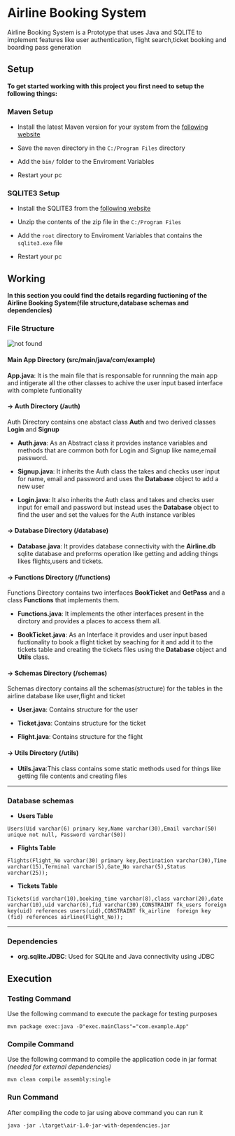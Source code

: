 # Airline Booking System

Airline Booking System is a Prototype that uses Java and SQLITE to implement features like user authentication, flight search,ticket booking and boarding pass generation

## Setup

**To get started working with this project you first need to setup the following things:**

### Maven Setup
* Install the latest Maven version for your system from the [<u>following website</u>](https://maven.apache.org/download.cgi) 

* Save the `maven` directory in the `C:/Program Files` directory

* Add the `bin/` folder to the Enviroment Variables

* Restart your pc

### SQLITE3 Setup
* Install the SQLITE3 from the [<u>following website</u>](https://www.sqlite.org/download.html)

* Unzip the contents of the zip file in the `C:/Program Files`

* Add the `root` directory to Enviroment Variables that contains the `sqlite3.exe` file

* Restart your pc

## Working

**In this section you could find the details regarding fuctioning of the Airline Booking System(file structure,database schemas and dependencies)**

### File Structure

![not found](https://i.ibb.co/ggyVy3X/files.png)

#### **Main App Directory (src/main/java/com/example)**

**App.java**: It is the main file that is responsable for runnning the main app and intigerate all the other classes to achive the user input based interface with complete funtionality

#### **→ Auth Directory (/auth)**

Auth Directory contains one abstact class **Auth** and two derived classes **Login** and **Signup**  

* **Auth.java**: As an Abstract class it provides  instance variables and methods that are common both for Login and Signup like name,email password.

* **Signup.java**: It inherits the Auth class the takes and checks user input for name, email and password and uses the **Database** object to add a new user

* **Login.java**: It also inherits the Auth class and takes and checks user input for email and password but instead uses the **Database** object to find the user and set the values for the Auth instance varibles

#### **→ Database Directory (/database)**

* **Database.java**: It provides database connectivity with the **Airline.db** sqlite database and preforms operation like getting and adding things likes flights,users and tickets.

#### **→ Functions Directory (/functions)**

Functions Directory contains two interfaces **BookTicket** and **GetPass** and a class **Functions** that implements them.

* **Functions.java**: It implements the other interfaces present in the dirctory and provides a places to access them all.

* **BookTicket.java**: As an Interface it provides and user input based fuctionality to book a flight ticket by seaching for it and add it to the tickets table and creating the tickets files using the **Database** object and **Utils** class.

#### **→ Schemas Directory (/schemas)**

Schemas directory contains all the schemas(structure) for the tables in the airline database like user,flight and ticket

* **User.java**: Contains structure for the user

* **Ticket.java**: Contains structure for the ticket

* **Flight.java**: Contains structure for the flight

#### **→ Utils Directory (/utils)**

* **Utils.java**:This class contains some static methods used for things like getting file contents and creating files

<hr>

### Database schemas

* **Users Table**

```
Users(Uid varchar(6) primary key,Name varchar(30),Email varchar(50) unique not null, Password varchar(50))
```

* **Flights Table**

```
Flights(Flight_No varchar(30) primary key,Destination varchar(30),Time varchar(15),Terminal varchar(5),Gate_No varchar(5),Status varchar(25));
```

* **Tickets Table**

```
Tickets(id varchar(10),booking_time varchar(8),class varchar(20),date varchar(10),uid varchar(6),fid varchar(30),CONSTRAINT fk_users foreign key(uid) references users(uid),CONSTRAINT fk_airline  foreign key (fid) references airline(Flight_No));
```

<hr>

### Dependencies

* **org.sqlite.JDBC**: Used for SQLite and Java connectivity using JDBC


## Execution 

### Testing Command

Use the following command to execute the package for testing purposes
 ```
 mvn package exec:java -D"exec.mainClass"="com.example.App"
 ```

### Compile Command

Use the following command to compile the application code in jar format *(needed for external dependencies)*
 ```
 mvn clean compile assembly:single
 ```

### Run Command
After compiling the code to jar using above command you can run it
 ```
 java -jar .\target\air-1.0-jar-with-dependencies.jar
 ```